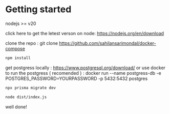 # Getting started

nodejs >= v20

click here to get the letest verson on node: https://nodejs.org/en/download

clone the repo : git clone https://github.com/sahilansarimondal/docker-compose

```sh
npm install
```

get postgress locally : https://www.postgresql.org/download/
or use docker to run the postgress ( recomended ) : docker run --name postgress-db -e POSTGRES_PASSWORD=YOURPASSWORD -p 5432:5432 postgres

```sh
npx prisma migrate dev
```

```sh
node dist/index.js
```

well done!
